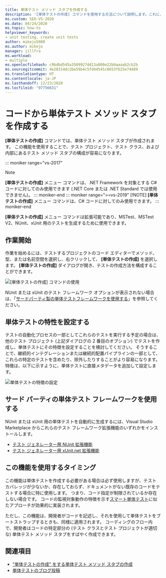 ```yaml
---
title: 単体テスト メソッド スタブを作成する
description: '[単体テストの作成] コマンドを使用する方法について説明します。これにより、テスト プロジェクト、テスト クラス、およびその内部にあるテスト メソッド スタブの構成が容易になります。'
ms.custom: SEO-VS-2020
ms.date: 04/24/2020
ms.topic: how-to
helpviewer_keywords:
- unit testing, create unit tests
author: mikejo5000
ms.author: mikejo
manager: jillfra
ms.workload:
- multiple
ms.openlocfilehash: c9bdbd545a3509927dd13a800e22b9aaaab2cb2b
ms.sourcegitcommit: 4e28314dc2be59b4c5fd44545c0653f625e74489
ms.translationtype: HT
ms.contentlocale: ja-JP
ms.lasthandoff: 12/23/2020
ms.locfileid: "97756631"
---
```

# <a name="create-unit-test-method-stubs-from-code"></a>コードから単体テスト メソッド スタブを作成する

**[単体テストの作成]** コマンドでは、単体テスト メソッド スタブが作成されます。 この機能を使用することで、テスト プロジェクト、テスト クラス、および内部にあるテスト メソッド スタブの構成が容易になります。

::: moniker range="vs-2017"
> [!NOTE]
> **[単体テストの作成]** メニュー コマンドは、.NET Framework を対象とする C# コードに対してのみ使用できます (.NET Core または .NET Standard では使用できません)。
::: moniker-end
::: moniker range=">=vs-2019"
> [!NOTE]
> **[単体テストの作成]** メニュー コマンドは、C# コードに対してのみ使用できます。
::: moniker-end

**[単体テストの作成]** メニュー コマンドは拡張可能であり、MSTest、MSTest V2、NUnit、xUnit 用のテストを生成するために使用できます。

## <a name="get-started"></a>作業開始

作業を始めるには、テストするプロジェクトのコード エディターでメソッド、型、または名前空間を選択し、右クリックして、 **[単体テストの作成]** を選択します。 **[単体テストの作成]** ダイアログが開き、テストの作成方法を構成することができます。

![[単体テストの作成] コマンドの使用](media/createunittestcommand.png)

NUnit または xUnit のテスト フレームワーク オプションが表示されない場合は、「[サードパーティ製の単体テストフレームワークを使用する](#use-third-party-unit-test-frameworks)」を参照してください。

## <a name="set-unit-test-traits"></a>単体テストの特性を設定する

テストの自動化プロセスの一部としてこれらのテストを実行する予定の場合は、他のテスト プロジェクト (上記ダイアログの 2 番目のオプション) でテストを作成し、単体テストにその特徴を設定することを検討してください。 そうすることで、継続的インテグレーションまたは継続的配置パイプラインの一部として、これらの特定のテストを含めたり、除外したりすることがより容易になります。 特徴は、以下に示すように、単体テストに直接メタデータを追加して設定します。

![単体テストの特徴の設定](media/createunittest.png)

## <a name="use-third-party-unit-test-frameworks"></a>サード パーティの単体テスト フレームワークを使用する

NUnit または xUnit 用の単体テストを自動的に生成するには、Visual Studio Marketplace からこれらのテスト フレームワーク拡張機能のいずれかをインストールします。

* [テスト ジェネレーター用 NUnit 拡張機能](https://marketplace.visualstudio.com/items?itemName=NUnitDevelopers.TestGeneratorNUnitextension)
* [テスト ジェネレーター用 xUnit.net 拡張機能](https://marketplace.visualstudio.com/items?itemName=BradWilson.xUnitnetTestExtensions)

## <a name="when-should-i-use-this-feature"></a>この機能を使用するタイミング

この機能は単体テストを作成する必要がある場合は必ず使用しますが、テスト カバレッジが少ないか、存在しておらず、ドキュメントがない既存のコードをテストする場合に特に使用します。 つまり、コード指定が制限されているか存在しない場合です。 コードの監視対象動作の特徴を示す[スマート単体テスト](https://devblogs.microsoft.com/devops/introducing-smart-unit-tests/)に似たアプローチが効果的に実装されます。

ただし、この機能は、開発者がコードを記述し、それを使用して単体テストをブートストラップするときも、同様に適用されます。 コーディングのフロー内で、開発者はコードの特定部分の (テスト クラスとテスト プロジェクトが適切な) 単体テスト メソッド スタブをすばやく作成できます。

## <a name="see-also"></a>関連項目

- ["単体テストの作成" をする単体テスト メソッド スタブの作成](https://devblogs.microsoft.com/devops/creating-unit-test-method-stubs-with-create-unit-tests/)
- [単体テストのブログ投稿](https://devblogs.microsoft.com/devops/?s=unit+testing)
